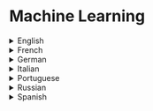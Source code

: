 # Machine Learning

<details>
  <summary>English</summary>
  
  ### Materials
- [Harvard Data Science](https://cs109.github.io/2015/)
- [A History of Machine Learning](https://cloud.withgoogle.com/build/data-analytics/explore-history-machine-learning/)
- [Timeline of Machine Learning](https://en.wikipedia.org/wiki/Timeline_of_machine_learning)
- [A Machine Learning Primer](https://www.confetti.ai/assets/ml-primer/ml_primer.pdf)
- [COS 402 Artificial Intelligence](https://www.cs.princeton.edu/courses/archive/fall12/cos402/)
- [Kaggle Intro to Machine Learning](https://www.kaggle.com/learn/intro-to-machine-learning)
- [Elite Data Science Learn Machine Learning](https://elitedatascience.com/learn-machine-learning)
- [Learning from Data - Machine Learning Course](https://work.caltech.edu/telecourse.html)
- [An Intro to Statistical Learning](https://www-bcf.usc.edu/~gareth/ISL/ISLR%20Sixth%20Printing.pdf)
- [Elements of Statistical Learning](https://web.stanford.edu/~hastie/ElemStatLearn/)
- [Coursera Machine Learning](https://www.coursera.org/learn/machine-learning)
- [Learning Machine Learning - Cloud AI](https://cloud.google.com/products/ai/ml-comic-1/)
- [Machine Learning Mastery](https://machinelearningmastery.com/start-here/)
- [Mathematics for Machine Learning](https://mml-book.github.io/)
- [Machine Learning Engineering](http://www.mlebook.com/wiki/doku.php)
- [Machine Learning From Scratch](https://mlfromscratch.com/)
- [Python Machine Learning Getting Started](https://www.w3schools.com/python/python_ml_getting_started.asp)
- [A guide to machine learning algorithms and their applications](https://www.sas.com/en_ie/insights/articles/analytics/machine-learning-algorithms.html)
- [CS221: Artificial Intelligence: Principles and Techniques | Stanford University](https://www.newworldai.com/cs221-artificial-intelligence-principles-and-techniques-stanford-university/)
- [COS 511 Theoretical Machine Learning](https://www.cs.princeton.edu/courses/archive/spring19/cos511/)
- [CS50's Introduction to Artificial Intelligence with Python 2020](https://www.youtube.com/playlist?list=PLhQjrBD2T382Nz7z1AEXmioc27axa19Kv)
- [Analytics Vidhya](https://www.analyticsvidhya.com/learning-path-learn-machine-learning/)
- [Edx Machine Learning](https://www.edx.org/course/machine-learning-columbiax-csmm-102x-4)
- [Reddit Learn ML](https://www.reddit.com/r/machinelearning)
- [CS 229 Stanford](http://cs229.stanford.edu/)
- [CS340 Machine Learning](https://www.cs.ubc.ca/~murphyk/Teaching/CS340-Fall07/)
- [Scikit-Learn ML](https://www.edureka.co/blog/scikit-learn-machine-learning/)
- [Spring Board](https://www.springboard.com/resources/learning-paths/machine-learning-python)
- [ML Introduction](https://www.toptal.com/machine-learning/machine-learning-theory-an-introductory-primer)
- [ML Tutorial](https://www.python-course.eu/machine_learning.php)
- [Tutorialspoint](https://www.tutorialspoint.com/machine_learning_with_python/index.htm)
- [Guru99](https://www.guru99.com/machine-learning-tutorial.html)
- [Digital Ocean](https://www.digitalocean.com/community/tutorials/an-introduction-to-machine-learning)
- [Geeks for Geeks](https://www.geeksforgeeks.org/machine-learning/)
- [Tutorial List](https://github.com/ujjwalkarn/Machine-Learning-Tutorials)
- [Awesome Machine Learning](https://github.com/josephmisiti/awesome-machine-learning)
- [Foundations of Machine Learning](https://cs.nyu.edu/~mohri/mlbook/)
- [Machine Learning from Scratch](https://dafriedman97.github.io/mlbook/content/table_of_contents.html)
- [Understanding Machine Learning: From Theory to Algorithms](https://www.cs.huji.ac.il/~shais/UnderstandingMachineLearning/understanding-machine-learning-theory-algorithms.pdf)
- [Notes On Using Data Science & Artificial Intelligence](https://chrisalbon.com/)
- [Data Quest](https://www.dataquest.io/blog/)
- [J. P. Morgan](https://www.jpmorgan.com/global/research/machine-learning)
- [Real Python Tutorials](https://realpython.com/tutorials/machine-learning/)
- [ML Articles](https://web.engr.oregonstate.edu/~tgd/projects/tutorials.html)
- [Adventures in ML](http://adventuresinmachinelearning.com/)
- [ML Lectures](https://www.cs.cmu.edu/~tom/10701_sp11/lectures.shtml)
- [Neural Networks and Deep Learning](http://neuralnetworksanddeeplearning.com/index.html)
- [ML from Theory to Algorithms](https://www.cs.huji.ac.il/~shais/UnderstandingMachineLearning/understanding-machine-learning-theory-algorithms.pdf)
- [ML for Everyone](https://vas3k.com/blog/machine_learning/)
- [Introduction to ML](http://alex.smola.org/drafts/thebook.pdf)
- [A Course in ML](http://ciml.info/dl/v0_8/ciml-v0_8-all.pdf)
- [Tutorial Book](http://disp.ee.ntu.edu.tw/~pujols/Machine%20Learning%20Tutorial.pdf)
- [ML for Dummies](https://mscdss.ds.unipi.gr/wp-content/uploads/2018/02/Untitled-attachment-00056-2-1.pdf)
- [ML in Action](http://www2.ift.ulaval.ca/~chaib/IFT-4102-7025/public_html/Fichiers/Machine_Learning_in_Action.pdf)
- [ML: Power and Promise](https://royalsociety.org/~/media/policy/projects/machine-learning/publications/machine-learning-report.pdf)
- [Intro to ML](https://www.seas.upenn.edu/~cis519/fall2017/lectures/01_introduction.pdf)
- [Basic Concepts](https://courses.edx.org/asset-v1:ColumbiaX+CSMM.101x+1T2017+type@asset+block@AI_edx_ml_5.1intro.pdf)
- [ML using Python](https://in.pycon.org/2011/static/files/talks/11/Introduction_To_ML_Partial_2.pdf)
- [Machine Learning in Haskell](https://mmhaskell.com/machine-learning)
- [Grokking Machine Learning](https://www.manning.com/books/grokking-machine-learning)
- [The 50 Best Free Datasets for Machine Learning](https://gengo.ai/datasets/the-50-best-free-datasets-for-machine-learning/)
- [Edureka Machine Learning](https://www.youtube.com/watch?v=Pj0neYUp9Tc&amp;list=PL9ooVrP1hQOHUfd-g8GUpKI3hHOwM_9Dn)
- [Deep Learning with Structured Data](https://www.manning.com/books/deep-learning-with-structured-data)
- [Probabilistic Deep Learning with Python](https://www.manning.com/books/probabilistic-deep-learning-with-python)
- [Probabilistic Machine Learning: An Introduction](https://probml.github.io/pml-book/book1.html)
- [Machine Learning for Business](https://www.manning.com/books/machine-learning-for-business)
- [Machine Learning with Python: from Linear Models to Deep Learning](https://www.edx.org/course/machine-learning-with-python-from-linear-models-to)
- [Roadmap: How to Learn Machine Learning in 6 Months](https://www.youtube.com/watch?v=MOdlp1d0PNA)
- [Machine Learning Zero to Hero (Google I/O'19)](https://www.youtube.com/watch?v=VwVg9jCtqaU)
- [Introduction to Machine Learning (MIT)](https://www.youtube.com/watch?v=h0e2HAPTGF4)
- [Introduction to Machine Learning - Prof. Arti Ramesh](https://www.youtube.com/playlist?list=PLUZjIBGiCHFfRJwflq6NqU3CuiPhAhSfi)
- [Intro to Machine Learning](https://www.youtube.com/playlist?list=PLAwxTw4SYaPkQXg8TkVdIvYv4HfLG7SiH)
- [Introduction to Statistical Learning Series](https://www.youtube.com/playlist?list=PLOg0ngHtcqbPTlZzRHA2ocQZqB1D_qZ5V)
- [Statistics for Data Science](https://www.youtube.com/watch?v=Vfo5le26IhY)
- [Machine Learning Fundamentals](https://www.youtube.com/watch?v=FqcKTNcRH88&list=PL_onPhFCkVQhUzcTVgQiC8W2ShZKWlm0s)
- [Machine Learning Crash Course || Samuel Taylor](https://www.youtube.com/watch?v=bwNY-pd8Ups&t=)
- [The Mathematics of Machine Learning](https://www.youtube.com/watch?v=r07Sofj_puQ&amp;t)
- [Mathematics for Machine Learning - Multivariate Calculus](https://www.youtube.com/playlist?list=PLiiljHvN6z193BBzS0Ln8NnqQmzimTW23)
- [Mathematics for Machine Learning - Linear Algebra](https://www.youtube.com/playlist?list=PLiiljHvN6z1_o1ztXTKWPrShrMrBLo5P3)
- [Cornell CS4780](https://www.youtube.com/watch?v=MrLPzBxG95I&amp;list=PLl8OlHZGYOQ7bkVbuRthEsaLr7bONzbXS)
- [Machine learning in Python with Scikit-Learn](https://www.youtube.com/playlist?list=PL5-da3qGB5ICeMbQuqbbCOQWcS6OYBr5A)
- [Machine Learning with Scikit-Learn](https://www.youtube.com/playlist?list=PLonlF40eS6nynU5ayxghbz2QpDsUAyCVF)
- [How do I select features for Machine Learning?](https://www.youtube.com/watch?v=YaKMeAlHgqQ)
- [Machine Learning with Python](https://www.youtube.com/watch?v=Q59X518JZHE)
- [Machine Learning - StatQuest](https://www.youtube.com/playlist?list=PLblh5JKOoLUICTaGLRoHQDuF_7q2GfuJF)
- [MIT 18.065 Matrix Methods in Data Analysis and Machine Learning](https://www.youtube.com/watch?v=Cx5Z-OslNWE&amp;list=PLUl4u3cNGP63oMNUHXqIUcrkS2PivhN3k)
- [MIT RES.LL-005 Mathematics of Big Data and Machine Learning](https://www.youtube.com/playlist?list=PLUl4u3cNGP62uI_DWNdWoIMsgPcLGOx-V)
- [Stanford CS229: Machine Learning (Autumn 2018)](https://www.youtube.com/playlist?list=PLoROMvodv4rMiGQp3WXShtMGgzqpfVfbU)
- [Stanford CS224W: Machine Learning with Graphs](https://www.youtube.com/playlist?list=PLoROMvodv4rPLKxIpqhjhPgdQy7imNkDn)
- [Real-World Python Machine Learning Tutorial w/ Sci-kit Learn](https://www.youtube.com/watch?v=M9Itm95JzL0)
- [The History of Artificial Intelligence (Documentary)](https://www.youtube.com/watch?v=R3YFxF0n8n8&ab_channel=Futurology)
- [Elements of AI](https://course.elementsofai.com/)
- [Google Machine Learning Crash Course](https://developers.google.com/machine-learning/crash-course/ml-intro)
- [Machine Learning, Data Science and Deep Learning with Python](https://www.manning.com/livevideo/machine-learning-data-science-and-deep-learning-with-python)
- [Succeeding with AI](https://www.manning.com/books/succeeding-with-ai)
- [Machine Learning Bookcamp](https://www.manning.com/books/machine-learning-bookcamp)
- [MachineLearningWithTensorFlow2ed](https://www.manning.com/books/machine-learning-with-tensorflow-second-edition)
- [Grokking Artificial Intelligence Algorithms](https://www.manning.com/books/grokking-artificial-intelligence-algorithms)
- [AI-Powered Search](https://www.manning.com/books/ai-powered-search)
- [Feature Engineering Bookcamp](https://www.manning.com/books/feature-engineering-bookcamp)
  [Feature Engineering Bookcamp](https://www.manning.com/books/feature-engineering-bookcamp)
</details>

<details>
  <summary>French</summary>
  
  ### Materials
- [Apprentissage Automatique](http://www.math-info.univ-paris5.fr/~bouzy/Doc/AA1/Seance1.pdf)
- [Apprentissage Automatique (Master)](http://www.cril.univ-artois.fr/~koriche/courses.html)
</details>

<details>
  <summary>German</summary>
  
  ### Materials
- [Maschinelles Lernen Riedel](http://morrisriedel.de/wp-content/uploads/2017/12/2016-10-13-1-Maschinelles-Lernen-Riedel-v1.pdf)
- [Maschinelles Lernen](https://www-ai.cs.uni-dortmund.de/LEHRE/VORLESUNGEN/MLRN/WS1314/mlv_skript_ws1314.pdf)
- [Presentation](https://www.bigdata.fraunhofer.de/content/dam/bigdata/de/documents/Publikationen/Fraunhofer_Studie_ML_201809.pdf)
- [Maschinelles Lernen Book](https://www.bigdata.fraunhofer.de/content/dam/bigdata/de/documents/Publikationen/BMBF_Fraunhofer_ML-Ergebnisbericht_Gesamt.pdf)
- [Maschinelles Lernen auf FPGAs](https://tu-dresden.de/ing/informatik/ti/vlsi/ressourcen/dateien/dateien_studium/dateien_lehstuhlseminar/vortraege_lehrstuhlseminar/lehrstuhlseminar_ss18/Maschinelles-Lernen.pdf)
- [Karlsruhe Institue of Technology](http://semantic-web-grundlagen.de/w/images/b/b5/IntroAI-V05.pdf)
- [Felix Wichmann](https://www.chaosbern.ch/files/slides-Vortrag-Maschinelles-Lernen.pdf)
- [Goethe Universitat](https://www.ki.informatik.uni-frankfurt.de/lehre/WS2012/KI/folien/13-machinelleslernen.pdf)
</details>

<details>
  <summary>Italian</summary>
  
  ### Materials
- [Machine Learning It](http://www.intelligenzaartificiale.it/machine-learning/)
- [Wikibooks](https://it.wikibooks.org/wiki/Intelligenza_artificiale/Apprendimento_automatico)
- [Politecnico Milano](https://home.deib.polimi.it/lanzi/msi/gray/Unit%2001%20-%20Apprendimento%20automatico.pdf)
- [Introduzione](http://www.uniroma2.it/didattica/MGRI/deposito/ml_intro.pdf)
- [Leziones](https://www.math.unipd.it/~aiolli/corsi/1516/aa/)
- [AA Introduzione](http://twiki.di.uniroma1.it/pub/ApprAuto/AnnoAcc0708/1Intro.pdf)
</details>

<details>
  <summary>Portuguese</summary>
  
  ### Materials
- [Aprendizado de Máquina UFF](http://www.ic.uff.br/~bianca/aa/)
- [Aprendizado de Máquina UFMG](http://www.est.ufmg.br/~marcosop/est171-ML/index.htm)
- [Introdução](http://www.inf.ufpr.br/lesoliveira/aprendizado/introducao.pdf)
- [AM usando Python](http://thiagomarzagao.com/assets/teaching/ipea/slides1.pdf)
- [Machine learning e alguns exemplos de aplicação em dados astronômicos](http://www.astro.iag.usp.br/~astro12h/files/2018/0305.pdf)
- [Desmistificando a Inteligência Artificial](https://www.youtube.com/watch?v=c8C_EJcZbdU)
</details>

<details>
  <summary>Russian</summary>
  
  ### Materials
- [Vas3k](https://vas3k.ru/blog/machine_learning/)
- [ML Presentation](http://www.machinelearning.ru/wiki/images/c/cc/Voron-2017-10-08.pdf)
- [FMLDM](https://cs.hse.ru/data/2015/05/25/1096949400/FMLDM.pdf)
- [Intro](https://logic.pdmi.ras.ru/~sergey/teaching/mlkazan14/01-intro.pdf)
</details>

<details>
  <summary>Spanish</summary>
  
  ### Materials
- [Introducción](http://www.cs.us.es/~fsancho/?e=75)
- [Tipos de aprendizaje automático](https://medium.com/soldai/tipos-de-aprendizaje-autom%C3%A1tico-6413e3c615e2)
- [Aprendizaje Automático](http://www.lsi.upc.es/~bejar/ia/transpas/teoria/6-AP-aprendizaje.pdf)
- [Aprendizaje Automático Book](https://upcommons.upc.edu/bitstream/handle/2099.3/36157/9788483019962.pdf)
- [Aprendizaje Profundo](https://ccc.inaoep.mx/~pgomez/conferences/PggTSys16.pdf)
- [Fundamentos de AA](http://www.famaf.proed.unc.edu.ar/pluginfile.php/19002/mod_resource/content/2/01.introduccion.pdf)
</details>
